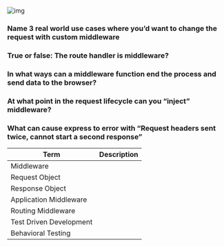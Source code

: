 ![img](https://upload.wikimedia.org/wikipedia/commons/thumb/2/20/Middleware_Schema.svg/220px-Middleware_Schema.svg.png)

### Name 3 real world use cases where you’d want to change the request with custom middleware
### True or false: The route handler is middleware?
### In what ways can a middleware function end the process and send data to the browser?
### At what point in the request lifecycle can you “inject” middleware?
### What can cause express to error with “Request headers sent twice, cannot start a second response”

|Term|Description|
|----|----|
|Middleware||
|Request Object||
|Response Object||
|Application Middleware||
|Routing Middleware||
|Test Driven Development||
|Behavioral Testing||
